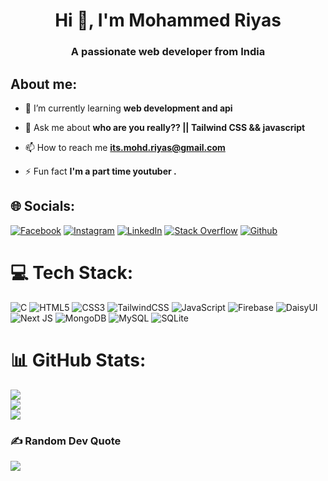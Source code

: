 <h1 align="center">Hi 👋, I'm Mohammed Riyas</h1>
<h3 align="center">A passionate web developer from India</h3>

## About me:
- 🌱 I’m currently learning **web development and api**

- 💬 Ask me about **who are you really?? || Tailwind CSS && javascript**

- 📫 How to reach me **its.mohd.riyas@gmail.com**

- ⚡ Fun fact **I'm a part time youtuber .**


## 🌐 Socials:
[![Facebook](https://img.shields.io/badge/Facebook-%231877F2.svg?logo=Facebook&logoColor=white)](https://www.facebook.com/riyas.nixis) 
[![Instagram](https://img.shields.io/badge/Instagram-%23E4405F.svg?logo=Instagram&logoColor=white)](https://www.instagram.com/mr_modified_editor/)
[![LinkedIn](https://img.shields.io/badge/LinkedIn-%230077B5.svg?logo=linkedin&logoColor=white)](https://www.linkedin.com/in/mohd-riyas/)
[![Stack Overflow](https://img.shields.io/badge/-Stackoverflow-FE7A16?logo=stack-overflow&logoColor=white)](https://stackoverflow.com/users/16454892/sivanesh-dsp)
[![Github](https://img.shields.io/github/followers/anburocky3?label=Follow&style=social)](https://github.com/its-Riyas-28)

# 💻 Tech Stack: 
![C](https://img.shields.io/badge/c-%2300599C.svg?style=for-the-badge&logo=c&logoColor=white) ![HTML5](https://img.shields.io/badge/html5-%23E34F26.svg?style=for-the-badge&logo=html5&logoColor=white) 
![CSS3](https://img.shields.io/badge/css3-%231572B6.svg?style=for-the-badge&logo=css3&logoColor=white) 
![TailwindCSS](https://img.shields.io/badge/tailwindcss-%2338B2AC.svg?style=for-the-badge&logo=tailwind-css&logoColor=white)
![JavaScript](https://img.shields.io/badge/javascript-%23323330.svg?style=for-the-badge&logo=javascript&logoColor=%23F7DF1E) 
![Firebase](https://img.shields.io/badge/firebase-%23039BE5.svg?style=for-the-badge&logo=firebase)
![DaisyUI](https://img.shields.io/badge/daisyui-5A0EF8?style=for-the-badge&logo=daisyui&logoColor=white)
![Next JS](https://img.shields.io/badge/Next-black?style=for-the-badge&logo=next.js&logoColor=white)
![MongoDB](https://img.shields.io/badge/MongoDB-%234ea94b.svg?style=for-the-badge&logo=mongodb&logoColor=white) 
![MySQL](https://img.shields.io/badge/mysql-%2300f.svg?style=for-the-badge&logo=mysql&logoColor=white) 
![SQLite](https://img.shields.io/badge/sqlite-%2307405e.svg?style=for-the-badge&logo=sqlite&logoColor=white) 
# 📊 GitHub Stats:
![](https://github-readme-stats.vercel.app/api?username=sivanesh-dsp&theme=dark&hide_border=false&include_all_commits=false&count_private=false)<br/>
![](https://github-readme-streak-stats.herokuapp.com/?user=sivanesh-dsp&theme=dark&hide_border=false)<br/>
![](https://github-readme-stats.vercel.app/api/top-langs/?username=sivanesh-dsp&theme=dark&hide_border=false&include_all_commits=false&count_private=false&layout=compact)

### ✍️ Random Dev Quote
![](https://quotes-github-readme.vercel.app/api?type=horizontal&theme=radical)

